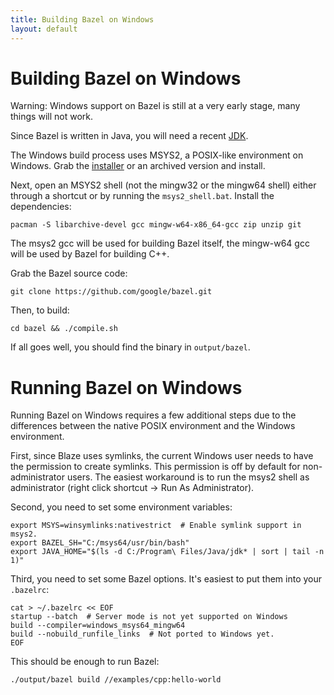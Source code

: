 ```yaml
---
title: Building Bazel on Windows
layout: default
---
```


Building Bazel on Windows
=========================

Warning: Windows support on Bazel is still at a very early stage, many things
will not work.

Since Bazel is written in Java, you will need a recent
[JDK](http://www.oracle.com/technetwork/java/javase/downloads/index.html).

The Windows build process uses MSYS2, a POSIX-like environment on Windows. Grab
the [installer](http://sourceforge.net/projects/msys2/files/Base/x86_64/)
or an archived version and install.

Next, open an MSYS2 shell (not the mingw32 or the mingw64 shell) either through
a shortcut or by running the `msys2_shell.bat`. Install the dependencies:

    pacman -S libarchive-devel gcc mingw-w64-x86_64-gcc zip unzip git

The msys2 gcc will be used for building Bazel itself, the mingw-w64 gcc will
be used by Bazel for building C++.

Grab the Bazel source code:

    git clone https://github.com/google/bazel.git

Then, to build:

    cd bazel && ./compile.sh

If all goes well, you should find the binary in `output/bazel`.


Running Bazel on Windows
========================

Running Bazel on Windows requires a few additional steps due to the differences
between the native POSIX environment and the Windows environment.

First, since Blaze uses symlinks, the current Windows user needs to have the
permission to create symlinks. This permission is off by default for
non-administrator users. The easiest workaround is to run the msys2 shell
as administrator (right click shortcut -> Run As Administrator).

Second, you need to set some environment variables:

    export MSYS=winsymlinks:nativestrict  # Enable symlink support in msys2.
    export BAZEL_SH="C:/msys64/usr/bin/bash"
    export JAVA_HOME="$(ls -d C:/Program\ Files/Java/jdk* | sort | tail -n 1)"

Third, you need to set some Bazel options. It's easiest to put them into your
`.bazelrc`:

    cat > ~/.bazelrc << EOF
    startup --batch  # Server mode is not yet supported on Windows
    build --compiler=windows_msys64_mingw64
    build --nobuild_runfile_links  # Not ported to Windows yet.
    EOF

This should be enough to run Bazel:

    ./output/bazel build //examples/cpp:hello-world
